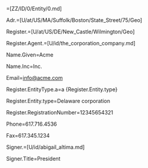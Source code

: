 =[ZZ/ID/0/Entity/0.md]

Adr.=[U/at/US/MA/Suffolk/Boston/State_Street/75/Geo]

Register.=[U/at/US/DE/New_Castle/Wilmington/Geo]

Register.Agent.=[U/id/the_corporation_company.md]

Name.Given=Acme

Name.Inc=Inc.

Email=info@acme.com

Register.EntityType.a=a {Register.Entity.type}

Register.Entity.type=Delaware corporation

Register.RegistrationNumber=12345654321

Phone=617.716.4536

Fax=617.345.1234

Signer.=[U/id/abigail_altima.md]

Signer.Title=President